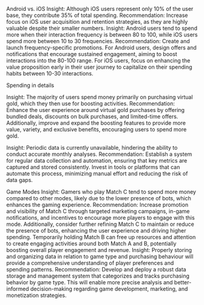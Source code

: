 Android vs. iOS
Insight: Although iOS users represent only 10% of the user base, they contribute 35% of total spending.
Recommendation: Increase focus on iOS user acquisition and retention strategies, as they are highly valuable despite their smaller numbers.
Insight: Android users tend to spend more when their interaction frequency is between 80 to 100, while iOS users spend more between 10 to 30 frequencies.
Recommendation: Create and launch frequency-specific promotions. For Android users, design offers and notifications that encourage sustained engagement, aiming to boost interactions into the 80-100 range. For iOS users, focus on enhancing the value proposition early in their user journey to capitalize on their spending habits between 10-30 interactions.

 Spending in details 

Insight: The majority of users spend money primarily on purchasing virtual gold, which they then use for boosting activities.
Recommendation: Enhance the user experience around virtual gold purchases by offering bundled deals, discounts on bulk purchases, and limited-time offers. Additionally, improve and expand the boosting features to provide more value, variety, and exclusive benefits, encouraging users to spend more gold.

Insight: Periodic data is currently unavailable, hindering the ability to conduct accurate monthly analyses.
Recommendation: Establish a system for regular data collection and automation, ensuring that key metrics are captured and stored consistently. Invest in tools or platforms that can automate this process, minimizing manual effort and reducing the risk of data gaps.

Game Modes
Insight: Gamers who play Match C tend to spend more money compared to other modes, likely due to the lower presence of bots, which enhances the gaming experience.
Recommendation: Increase promotion and visibility of Match C through targeted marketing campaigns, in-game notifications, and incentives to encourage more players to engage with this mode. Additionally, consider further refining Match C to maintain or reduce the presence of bots, enhancing the user experience and driving higher spending.
Temporarily holding Match B can free up resources and attention to create engaging activities around both Match A and B, potentially boosting overall player engagement and revenue. 
Insight: Properly storing and organizing data in relation to game type and purchasing behaviour will provide a comprehensive understanding of player preferences and spending patterns.
Recommendation: Develop and deploy a robust data storage and management system that categorizes and tracks purchasing behavior by game type. This will enable more precise analysis and better-informed decision-making regarding game development, marketing, and monetization strategies.

